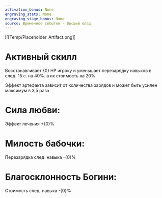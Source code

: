 ```yaml
---
activation_bonus: None
engraving_stats: None
engraving_stage_bonus: None
source: Временное событие - Высший клад
---
```

![[Temp/Placeholder_Artifact.png]]
# Активный скилл
Восстанавливает {0} HP игроку и уменьшает перезарядку навыков в след. 15 с. на 40%. а их стоимость на 20%

Эффект артефакта зависит от количества зарядов и может быть усилен максимум в 3,5 раза

# Сила любви: 
Эффект лечения +{0}%
# Милость бабочки: 
Перезарядка след. навыка -{0}%
# Благосклонность Богини: 
Стоимость след. навыка -{0}%
